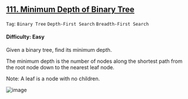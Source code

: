 ## [111. Minimum Depth of Binary Tree](https://leetcode.com/problems/minimum-depth-of-binary-tree)

```Tag```: ```Binary Tree``` ```Depth-First Search``` ```Breadth-First Search```

#### Difficulty: Easy

Given a binary tree, find its minimum depth.

The minimum depth is the number of nodes along the shortest path from the root node down to the nearest leaf node.

Note: A leaf is a node with no children.

![image](https://github.com/quananhle/Python/assets/35042430/bfa70f8b-db4b-4a12-a9a2-ce27715d40cf)

